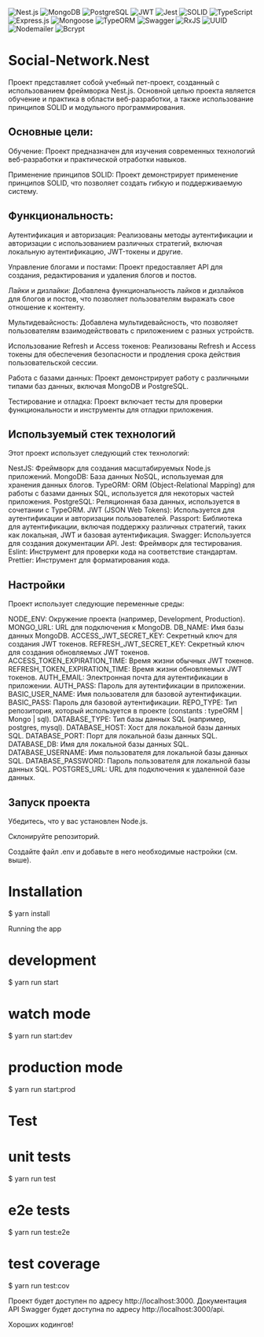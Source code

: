 ![Nest.js](https://img.shields.io/badge/Nest.js-blue)
![MongoDB](https://img.shields.io/badge/MongoDB-green)
![PostgreSQL](https://img.shields.io/badge/PostgreSQL-yellow)
![JWT](https://img.shields.io/badge/JWT-orange)
![Jest](https://img.shields.io/badge/Jest-red)
![SOLID](https://img.shields.io/badge/SOLID-purple)
![TypeScript](https://img.shields.io/badge/TypeScript-blue)
![Express.js](https://img.shields.io/badge/Express.js-green)
![Mongoose](https://img.shields.io/badge/Mongoose-green)
![TypeORM](https://img.shields.io/badge/TypeORM-yellow)
![Swagger](https://img.shields.io/badge/Swagger-brightgreen)
![RxJS](https://img.shields.io/badge/RxJS-lightgrey)
![UUID](https://img.shields.io/badge/UUID-lightgrey)
![Nodemailer](https://img.shields.io/badge/Nodemailer-blue)
![Bcrypt](https://img.shields.io/badge/Bcrypt-lightgrey)

# Social-Network.Nest
Проект представляет собой учебный пет-проект, созданный с использованием фреймворка Nest.js. Основной целью проекта является обучение и практика в области веб-разработки, а также использование принципов SOLID и модульного программирования.

## Основные цели:

Обучение: Проект предназначен для изучения современных технологий веб-разработки и практической отработки навыков.

Применение принципов SOLID: Проект демонстрирует применение принципов SOLID, что позволяет создать гибкую и поддерживаемую систему.

## Функциональность:

Аутентификация и авторизация: Реализованы методы аутентификации и авторизации с использованием различных стратегий, включая локальную аутентификацию, JWT-токены и другие.

Управление блогами и постами: Проект предоставляет API для создания, редактирования и удаления блогов и постов.

Лайки и дизлайки: Добавлена функциональность лайков и дизлайков для блогов и постов, что позволяет пользователям выражать свое отношение к контенту.

Мультидевайсность: Добавлена мультидевайсность, что позволяет пользователям взаимодействовать с приложением с разных устройств.

Использование Refresh и Access токенов: Реализованы Refresh и Access токены для обеспечения безопасности и продления срока действия пользовательской сессии.

Работа с базами данных: Проект демонстрирует работу с различными типами баз данных, включая MongoDB и PostgreSQL.

Тестирование и отладка: Проект включает тесты для проверки функциональности и инструменты для отладки приложения.

## Используемый стек технологий
Этот проект использует следующий стек технологий:

NestJS: Фреймворк для создания масштабируемых Node.js приложений.
MongoDB: База данных NoSQL, используемая для хранения данных блогов.
TypeORM: ORM (Object-Relational Mapping) для работы с базами данных SQL, используется для некоторых частей приложения.
PostgreSQL: Реляционная база данных, используется в сочетании с TypeORM.
JWT (JSON Web Tokens): Используется для аутентификации и авторизации пользователей.
Passport: Библиотека для аутентификации, включая поддержку различных стратегий, таких как локальная, JWT и базовая аутентификация.
Swagger: Используется для создания документации API.
Jest: Фреймворк для тестирования.
Eslint: Инструмент для проверки кода на соответствие стандартам.
Prettier: Инструмент для форматирования кода.

## Настройки
Проект использует следующие переменные среды:

NODE_ENV: Окружение проекта (например, Development, Production).
MONGO_URL: URL для подключения к MongoDB.
DB_NAME: Имя базы данных MongoDB.
ACCESS_JWT_SECRET_KEY: Секретный ключ для создания JWT токенов.
REFRESH_JWT_SECRET_KEY: Секретный ключ для создания обновляемых JWT токенов.
ACCESS_TOKEN_EXPIRATION_TIME: Время жизни обычных JWT токенов.
REFRESH_TOKEN_EXPIRATION_TIME: Время жизни обновляемых JWT токенов.
AUTH_EMAIL: Электронная почта для аутентификации в приложении.
AUTH_PASS: Пароль для аутентификации в приложении.
BASIC_USER_NAME: Имя пользователя для базовой аутентификации.
BASIC_PASS: Пароль для базовой аутентификации.
REPO_TYPE: Тип репозитория, который используется в проекте (constants : typeORM | Mongo | sql).
DATABASE_TYPE: Тип базы данных SQL (например, postgres, mysql).
DATABASE_HOST: Хост для локальной базы данных SQL.
DATABASE_PORT: Порт для локальной базы данных SQL.
DATABASE_DB: Имя для локальной базы данных SQL.
DATABASE_USERNAME: Имя пользователя для локальной базы данных SQL.
DATABASE_PASSWORD: Пароль пользователя для локальной базы данных SQL.
POSTGRES_URL: URL для подключения к удаленной базе данных.

## Запуск проекта
Убедитесь, что у вас установлен Node.js.

Склонируйте репозиторий.

Создайте файл .env и добавьте в него необходимые настройки (см. выше).

# Installation
$ yarn install

Running the app
# development
$ yarn run start

# watch mode
$ yarn run start:dev

# production mode
$ yarn run start:prod

# Test
# unit tests
$ yarn run test

# e2e tests
$ yarn run test:e2e

# test coverage
$ yarn run test:cov

Проект будет доступен по адресу http://localhost:3000. Документация API Swagger будет доступна по адресу http://localhost:3000/api.

Хороших кодингов!
